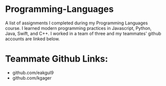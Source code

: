 # Programming-Languages

A list of assignments I completed during my Programming Languages course. I learned modern programming practices in Javascript, Python, Java, Swift, and C++. I worked in a team of three and my teammates' github accounts are linked below.

# Teammate Github Links:

- github.com/eakgul9
- github.com/kgager
